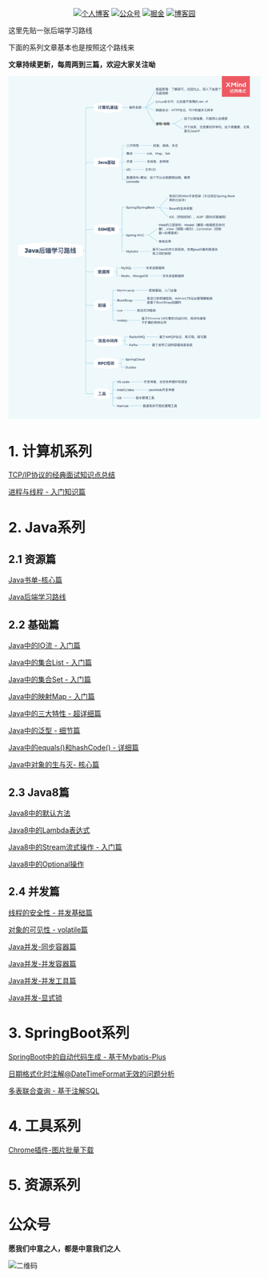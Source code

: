 <p align="center"> 
  <a href="http://javalover.cc"><img src="https://img.shields.io/badge/javalover-个人博客-important.svg" alt="个人博客"></a>
  <a href="#公众号"><img src="https://img.shields.io/badge/wechat-公众号-success.svg" alt="公众号"></a>
  <a href="https://juejin.cn/user/184373684221815"><img src="https://img.shields.io/badge/juejin-掘金-blue.svg" alt="掘金"></a>
  <a href="https://www.cnblogs.com/jalon/"><img src="https://img.shields.io/badge/cnblogs-博客园-9cf.svg" alt="博客园"></a>
</p>
这里先贴一张后端学习路线

下面的系列文章基本也是按照这个路线来

**文章持续更新，每周两到三篇，欢迎大家关注呦**

![Java后端学习路线](img/Java后端学习路线.png)



# 1. 计算机系列

[TCP/IP协议的经典面试知识点总结](https://mp.weixin.qq.com/s/TDqooFV3f90Qqp2vZBNB1Q)

[进程与线程 - 入门知识篇](https://mp.weixin.qq.com/s/7og_nAEKnkJxmwaroqQtbA)

# 2. Java系列

## 2.1 资源篇

[Java书单-核心篇](http://javalover.cc/archives/java-book-core)

[Java后端学习路线](https://mp.weixin.qq.com/s/D2eBDyFey7J9MUW8Fx7JWA)

## 2.2 基础篇

[Java中的IO流 - 入门篇](http://javalover.cc/archives/java-file-io)

[Java中的集合List - 入门篇](http://javalover.cc/archives/java-collection-list)

[Java中的集合Set - 入门篇](http://javalover.cc/archives/java-collection-set)

[Java中的映射Map - 入门篇](http://javalover.cc/archives/java-collection-map)

[Java中的三大特性 - 超详细篇](http://javalover.cc/archives/java-character)

[Java中的泛型 - 细节篇](http://javalover.cc/archives/java-generic)

[Java中的equals()和hashCode() - 详细篇](http://javalover.cc/archives/java-equals-hashcode)

[Java中对象的生与灭- 核心篇](http://javalover.cc/archives/java-object-new-gc)

## 2.3 Java8篇

[Java8中的默认方法](http://javalover.cc/archives/java8-default-method)

[Java8中的Lambda表达式](http://javalover.cc/archives/java8-lambda)

[Java8中的Stream流式操作 - 入门篇](http://javalover.cc/archives/java8-stream-basic)

[Java8中的Optional操作](http://javalover.cc/archives/java8中的optional操作md)

## 2.4 并发篇

[线程的安全性 - 并发基础篇](http://javalover.cc/archives/safe-thread)

[对象的可见性 - volatile篇](http://javalover.cc/archives/visibility-volatile)

[Java并发-同步容器篇](http://javalover.cc/archives/java-concurrent-sync-collections)

[Java并发-并发容器篇](http://javalover.cc/archives/java-concurrent-collections)

[Java并发-并发工具篇](http://javalover.cc/archives/java-concurrent-util)

[Java并发-显式锁](http://javalover.cc/archives/java-locks)

# 3. SpringBoot系列

[SpringBoot中的自动代码生成 - 基于Mybatis-Plus](http://javalover.cc/archives/spring-boot-auto-generate-code-base-mybatis-plus)

[日期格式化时注解@DateTimeFormat无效的问题分析](http://javalover.cc/archives/spring-boot-datetimeformat-problem)

[多表联合查询 - 基于注解SQL](http://javalover.cc/archives/spring-boot-more-table-join-sql)

# 4. 工具系列

[Chrome插件-图片批量下载](http://javalover.cc/archives/chrome-extension-image-patch-download)

# 5. 资源系列





# 公众号



**愿我们中意之人，都是中意我们之人**

![二维码](img/公众号.png)
